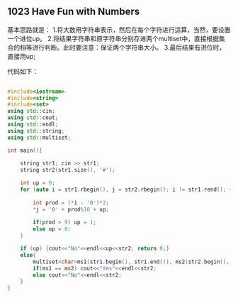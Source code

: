## 1023 Have Fun with Numbers


基本思路就是：
1.将大数用字符串表示，然后在每个字符进行运算，当然，要设置一个进位up。
2.将结果字符串和原字符串分别存进两个multiset中，直接根据集合的相等进行判断。此时要注意：保证两个字符串大小。
3.最后结果有进位时，直接用up;


代码如下：
    
    
```c++
    
#include<iostream>
#include<string>
#include<set>
using std::cin;
using std::cout;
using std::endl;
using std::string;
using std::multiset;

int main(){
	
	string str1; cin >> str1;	
	string str2(str1.size(), '#');

	int up = 0;
	for (auto i = str1.rbegin(), j = str2.rbegin(); i != str1.rend(); ++i, ++j){
		
		int prod = (*i - '0')*2;
		*j = '0' + prod%10 + up;
		
		if(prod > 9) up = 1;
		else up = 0;
	}

	if (up) {cout<<"No"<<endl<<up<<str2; return 0;}
	else{
		multiset<char>ms1(str1.begin(), str1.end()), ms2(str2.begin(), str2.end());
		if(ms1 == ms2) cout<<"Yes"<<endl<<str2;
		else cout<<"No"<<endl<<str2;
	}
}
```
